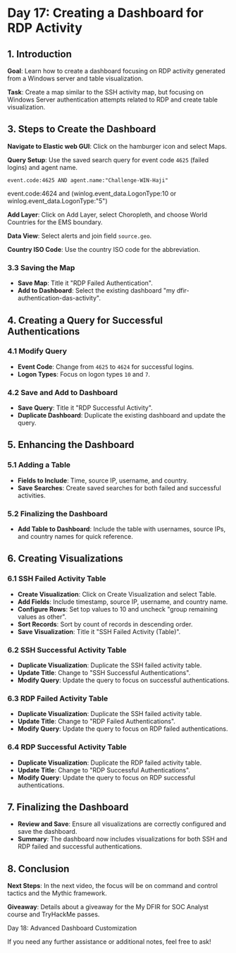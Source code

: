 # Day 17: Creating a Dashboard for RDP Activity

## 1. Introduction

**Goal**: Learn how to create a dashboard focusing on RDP activity generated from a Windows server and table visualization.

**Task**: Create a map similar to the SSH activity map, but focusing on Windows Server authentication attempts related to RDP and create table visualization.

## 3. Steps to Create the Dashboard

**Navigate to Elastic web GUI**: Click on the hamburger icon and select Maps.

**Query Setup**: Use the saved search query for event code `4625` (failed logins) and agent name.

```
event.code:4625 AND agent.name:"Challenge-WIN-Haji"
```


event.code:4624 and (winlog.event_data.LogonType:10 or winlog.event_data.LogonType:"5")

**Add Layer**: Click on Add Layer, select Choropleth, and choose World Countries for the EMS boundary.

**Data View**: Select alerts and join field `source.geo`.

**Country ISO Code**: Use the country ISO code for the abbreviation.

### 3.3 Saving the Map

- **Save Map**: Title it "RDP Failed Authentication".
- **Add to Dashboard**: Select the existing dashboard "my dfir-authentication-das-activity".

## 4. Creating a Query for Successful Authentications

### 4.1 Modify Query

- **Event Code**: Change from `4625` to `4624` for successful logins.
- **Logon Types**: Focus on logon types `10` and `7`.

### 4.2 Save and Add to Dashboard

- **Save Query**: Title it "RDP Successful Activity".
- **Duplicate Dashboard**: Duplicate the existing dashboard and update the query.

## 5. Enhancing the Dashboard

### 5.1 Adding a Table

- **Fields to Include**: Time, source IP, username, and country.
- **Save Searches**: Create saved searches for both failed and successful activities.

### 5.2 Finalizing the Dashboard

- **Add Table to Dashboard**: Include the table with usernames, source IPs, and country names for quick reference.

## 6. Creating Visualizations

### 6.1 SSH Failed Activity Table

- **Create Visualization**: Click on Create Visualization and select Table.
- **Add Fields**: Include timestamp, source IP, username, and country name.
- **Configure Rows**: Set top values to 10 and uncheck "group remaining values as other".
- **Sort Records**: Sort by count of records in descending order.
- **Save Visualization**: Title it "SSH Failed Activity (Table)".

### 6.2 SSH Successful Activity Table

- **Duplicate Visualization**: Duplicate the SSH failed activity table.
- **Update Title**: Change to "SSH Successful Authentications".
- **Modify Query**: Update the query to focus on successful authentications.

### 6.3 RDP Failed Activity Table

- **Duplicate Visualization**: Duplicate the SSH failed activity table.
- **Update Title**: Change to "RDP Failed Authentications".
- **Modify Query**: Update the query to focus on RDP failed authentications.

### 6.4 RDP Successful Activity Table

- **Duplicate Visualization**: Duplicate the RDP failed activity table.
- **Update Title**: Change to "RDP Successful Authentications".
- **Modify Query**: Update the query to focus on RDP successful authentications.

## 7. Finalizing the Dashboard

- **Review and Save**: Ensure all visualizations are correctly configured and save the dashboard.
- **Summary**: The dashboard now includes visualizations for both SSH and RDP failed and successful authentications.

## 8. Conclusion

**Next Steps**: In the next video, the focus will be on command and control tactics and the Mythic framework.

**Giveaway**: Details about a giveaway for the My DFIR for SOC Analyst course and TryHackMe passes.

Day 18: Advanced Dashboard Customization

If you need any further assistance or additional notes, feel free to ask!